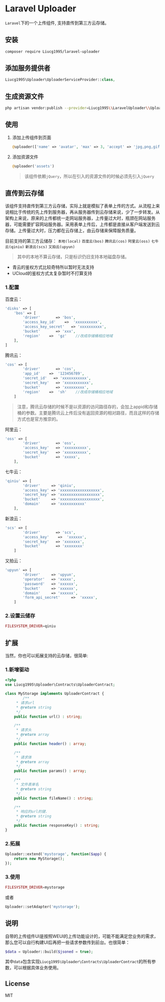 
# Laravel Uploader

`Laravel`下的一个上传组件, 支持直传到第三方云存储。

## 安装

```sh
composer require Liucg1995/laravel-uploader
```

## 添加服务提供者

```php
Liucg1995\Uploader\UploaderServiceProvider::class,
```

## 生成资源文件

```sh
php artisan vendor:publish --provider=Liucg1995\\LaravelUploader\\UploadServiceProvider
```

## 使用

1. 添加上传组件到页面

    ```php
    @uploader(['name' => 'avatar', 'max' => 3, 'accept' => 'jpg,png,gif'])
    ```

2. 添加资源文件

    ```php
    @uploader('assets')
    ```

    > 该组件依赖`jQuery`，所以在引入的资源文件的时候必须先引入`jQuery`

## 直传到云存储
该组件支持直传到第三方云存储，实际上就是模拟了表单上传的方式。从流程上来说相比于传统的先上传到服务器，再从服务器传到云存储来说，少了一步转发。从架构上来说，原来的上传都统一走网站服务器，上传量过大时，瓶颈在网站服务器，可能需要扩容网站服务器。采用表单上传后，上传都是直接从客户端发送到云存储。上传量过大时，压力都在云存储上，由云存储来保障服务质量。

目前支持的第三方云储存：
`本地(local)` `百度云(bos)` `腾讯云(cos)` `阿里云(oss)` `七牛云(qiniu)` `新浪云(scs)` `又拍云(upyun)` 
> 其中的本地不算云存储，只是标识仍旧支持本地磁盘存储。

- 青云的鉴权方式比较奇特所以暂时无法支持
- UCloud的鉴权方式太复杂暂时不打算支持

### 1.配置
百度云：
```php
'disks' => [
    'bos' => [
        'driver'       => 'bos',
        'access_key_id'    =>  'xxxxxxxxxx',
        'access_key_secret'   => 'xxxxxxxxxx',
        'bucket'       => 'xxx',
        'region'    =>  'gz'    //改成存储桶相应地域
    ],
]
```

腾讯云：
```php
'cos' => [
        'driver'       => 'cos',
        'app_id'    =>  '123456789',
        'secret_id'   => 'xxxxxxxxxxx',
        'secret_key'   => 'xxxxxxxxxxx',
        'bucket'       => 'xxxxxxxxx',
        'region'    =>  'sh'    //改成存储桶相应地域
    ]
```
> 注意，腾讯云存储的时候不是以资源的访问路径存的，会加上appid和存储桶的参数。主要是腾讯云上传后没有返回资源的相对路径，而且这样的存储方式也是官方推崇的。

阿里云：
```php
'oss' => [
        'driver'       => 'oss',
        'access_key'   => 'xxxxxxxxxx',
        'secret_key'   => 'xxxxxxxxxx',
        'bucket'       => 'xxxxx',
    ],
```

七牛云：
```php
'qiniu' => [
        'driver'     => 'qiniu',
        'access_key' => 'xxxxxxxxxxxxxxxxxx',
        'secret_key' => 'xxxxxxxxxxxxxxxxxx',
        'bucket'     => 'xxxxxxxxxxxxxxxxxx',
        'domain'     => 'xxxxxxxxxxx'
    ],
```

新浪云：
```php
'scs' => [
        'driver'       => 'scs',
        'access_key'    =>  'xxxxxx',
        'secret_key'   => 'xxxxxxx',
        'bucket'       => 'xxxxxxxx'
    ]
```

又拍云：
```php
'upyun' => [
        'driver'     => 'upyun',
        'operator'   => 'xxxxx',
        'password'   => 'xxxxxx',
        'bucket'     => 'xxxxxx',
        'domain'     => 'xxxxxx',
        'form_api_secret'     =>  'xxxxx',
    ]
```

### 2.设置云储存
```php
FILESYSTEM_DRIVER=qiniu
```

## 扩展
当然，你也可以拓展支持的云存储，很简单:

### 1.新增驱动
```php
<?php
use Liucg1995\Uploader\Contracts\UploaderContract;

class MyStorage implements UploaderContract {
        /**
     * 请求url
     * @return string
     */
    public function url() : string;

    /**
     * 请求头
     * @return array
     */
    public function header() : array;

    /**
     * 请求体
     * @return array
     */
    public function params() : array;

    /**
     * 文件表单名
     * @return string
     */
    public function fileName() : string;

    /**
     * 响应的url的键.
     * @return string
     */
    public function responseKey() : string;
}
```

### 2.拓展
```php
Uploader::extend('mystorage', function($app) {
    return new MyStorage();
});
```

### 3.使用
```php
FILESYSTEM_DRIVER=mystorage
```
或者
```php
Uploader::setAdapter('mystorage');
```

## 说明
自带的上传组件UI是按照WEUI的上传功能设计的，可能不能满足您业务的需求，那么您可以自行构建UI后再把一些请求参数传到前台。也很简单：
```php
$data = Uploader::build($jsoned = true);
```
其中`data`包含实现`Liucg1995\Uploader\Contracts\UploaderContract`的所有参数，可以根据具体业务使用。

## License
MIT

